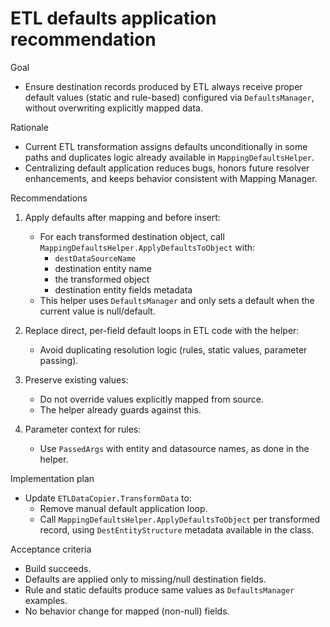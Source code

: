 # ETL defaults application recommendation

Goal
- Ensure destination records produced by ETL always receive proper default values (static and rule-based) configured via `DefaultsManager`, without overwriting explicitly mapped data.

Rationale
- Current ETL transformation assigns defaults unconditionally in some paths and duplicates logic already available in `MappingDefaultsHelper`.
- Centralizing default application reduces bugs, honors future resolver enhancements, and keeps behavior consistent with Mapping Manager.

Recommendations
1) Apply defaults after mapping and before insert:
   - For each transformed destination object, call `MappingDefaultsHelper.ApplyDefaultsToObject` with:
     - `destDataSourceName`
     - destination entity name
     - the transformed object
     - destination entity fields metadata
   - This helper uses `DefaultsManager` and only sets a default when the current value is null/default.

2) Replace direct, per-field default loops in ETL code with the helper:
   - Avoid duplicating resolution logic (rules, static values, parameter passing).

3) Preserve existing values:
   - Do not override values explicitly mapped from source.
   - The helper already guards against this.

4) Parameter context for rules:
   - Use `PassedArgs` with entity and datasource names, as done in the helper.

Implementation plan
- Update `ETLDataCopier.TransformData` to:
  - Remove manual default application loop.
  - Call `MappingDefaultsHelper.ApplyDefaultsToObject` per transformed record, using `DestEntityStructure` metadata available in the class.

Acceptance criteria
- Build succeeds.
- Defaults are applied only to missing/null destination fields.
- Rule and static defaults produce same values as `DefaultsManager` examples.
- No behavior change for mapped (non-null) fields.
